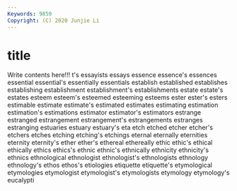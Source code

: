 ```yaml
---
Keywords: 9859
Copyright: (C) 2020 Junjie Li
---
```


# title

Write contents here!!!
t's 
essayists 
essays 
essence 
essence's 
essences
essential 
essential's 
essentially 
essentials 
establish 
established 
establishes 
establishing 
establishment 
establishment's
establishments 
estate 
estate's 
estates 
esteem 
esteem's 
esteemed 
esteeming 
esteems 
ester
ester's 
esters 
estimable 
estimate 
estimate's 
estimated 
estimates 
estimating 
estimation 
estimation's
estimations 
estimator 
estimator's 
estimators 
estrange 
estranged 
estrangement 
estrangement's 
estrangements 
estranges
estranging 
estuaries 
estuary 
estuary's 
eta 
etch 
etched 
etcher 
etcher's 
etchers
etches 
etching 
etching's 
etchings 
eternal 
eternally 
eternities 
eternity 
eternity's 
ether
ether's 
ethereal 
ethereally 
ethic 
ethic's 
ethical 
ethically 
ethics 
ethics's 
ethnic
ethnic's 
ethnically 
ethnicity 
ethnicity's 
ethnics 
ethnological 
ethnologist 
ethnologist's 
ethnologists 
ethnology
ethnology's 
ethos 
ethos's 
etiologies 
etiquette 
etiquette's 
etymological 
etymologies 
etymologist 
etymologist's
etymologists 
etymology 
etymology's 
eucalypti 

